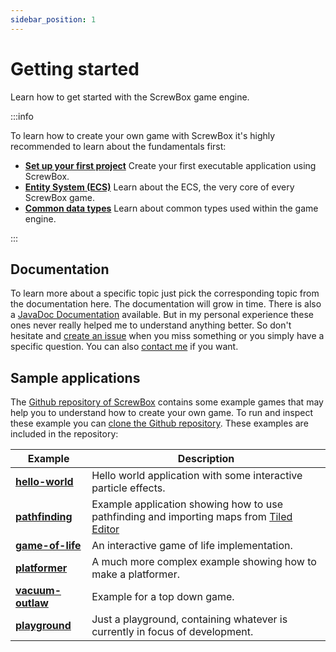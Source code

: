 ```yaml
---
sidebar_position: 1
---
```


# Getting started

Learn how to get started with the ScrewBox game engine.

:::info

To learn how to create your own game with ScrewBox it's highly recommended to learn about the fundamentals first:

- **[Set up your first project](set-up-your-first-project/index.md)** Create your first executable application using ScrewBox.
- **[Entity System (ECS)](ecs.md)** Learn about the ECS, the very core of every ScrewBox game.
- **[Common data types](../reference/common-data-types.md)** Learn about common types used within the game engine.

:::

## Documentation

To learn more about a specific topic just pick the corresponding topic from the documentation here.
The documentation will grow in time.
There is also a [JavaDoc Documentation](https://javadoc.io/doc/dev.screwbox/screwbox-core) available.
But in my personal experience these ones never really helped me to understand anything better.
So don't hesitate and [create an issue](https://github.com/srcimon/screwbox/issues) when you miss something or you simply
have a specific question.
You can also [contact me](/impressum) if you want.

## Sample applications

The [Github repository of ScrewBox](https://github.com/srcimon/screwbox) contains some example games that may help you
to understand how to create your own game.
To run and inspect these example you
can [clone the Github repository](https://docs.github.com/en/repositories/creating-and-managing-repositories/cloning-a-repository).
These examples are included in the repository:

| Example                                                                                   | Description                                                                                                          |
|-------------------------------------------------------------------------------------------|----------------------------------------------------------------------------------------------------------------------|
| **[hello-world](https://github.com/srcimon/screwbox/tree/main/examples/hello-world)**     | Hello world application with some interactive particle effects.                                                      |
| **[pathfinding](https://github.com/srcimon/screwbox/tree/main/examples/pathfinding)**     | Example application showing how to use pathfinding and importing maps from [Tiled Editor](https://www.mapeditor.org) |
| **[game-of-life](https://github.com/srcimon/screwbox/tree/main/examples/game-of-life)**   | An interactive game of life implementation.                                                                          |
| **[platformer](https://github.com/srcimon/screwbox/tree/main/examples/platformer)**       | A much more complex example showing how to make a platformer.                                                        |
| **[vacuum-outlaw](https://github.com/srcimon/screwbox/tree/main/examples/vacuum-outlaw)** | Example for a top down game.                                                                                         |
| **[playground](https://github.com/srcimon/screwbox/tree/main/examples/playground)**       | Just a playground, containing whatever is currently in focus of development.                                         |
